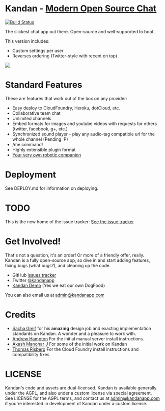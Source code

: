 Kandan - [Modern Open Source Chat](http://www.kandanapp.com)
================================
[![Build Status](https://travis-ci.org/kandanapp/kandan.png?branch=master)](https://travis-ci.org/kandanapp/kandan)

The slickest chat app out there. Open-source and well-supported to boot.

This version includes:

 * Custom settings per user
 * Reverses ordering (Twitter-style with recent on top)

![](http://github.com/kandanapp/kandan/raw/master/public/preview.png)

Standard Features
=================
These are features that work out of the box on any provider:

 * Easy deploy to CloudFoundry, Heroku, dotCloud, etc.
 * Collaborative team chat
 * Unlimited channels
 * Embed formats for images and youtube videos with requests for others (twitter, facebook, g+, etc.)
 * Synchronized sound player - play any audio-tag compatible url for the whole channel (Pending :P)
 * /me command!
 * Highly extensible plugin format
 * [Your very own robotic companion](https://github.com/cloudfuji/hubot-kandan-app)

Deployment
==========

See DEPLOY.md for information on deploying.


TODO
====
This is the new home of the issue tracker:
[See the issue tracker](https://github.com/kandanapp/kandan/issues)

Get Involved!
=============
That's not a question, it's an order! Or more of a friendly offer, really. Kandan is a fully open-source app, so dive in and start adding features, fixing bugs (what bugs?), and cleaning up the code.

* GitHub [issues tracker](https://github.com/kandanapp/kandan/issues)
* Twitter [@kandanapp](https://twitter.com/kandanapp)
* [Kandan Demo](http://kandan-demo.kandanapp.com) (Yes we eat our own DogFood)

You can also email us at [admin@kandanapp.com](mailto:admin@kandanap.com)


Credits
=======
* [Sacha Greif](http://sachagreif.com/i-wrote-a-book/) for his __amazing__ design job and exacting implementation standards on Kandan. A wonder and a pleasure to work with.
* [Andrew Hampton](https://github.com/andrewhampton) For the initial manual server install instructions.
* [Akash Manohar J](https://github.com/HashNuke) For some of the initial work on Kandan
* [Thomas Risberg](https://github.com/trisberg) For the Cloud Foundry install instructions and compatibility fixes.

LICENSE
=======
Kandan's code and assets are dual-licensed. Kandan is available generally under the AGPL, and also under a custom license via special agreement. See LICENSE for the AGPL terms, and contact us at [admin@kandanapp.com](mailto:admin@kandanapp.com) if you're interested in development of Kandan under a custom license.
